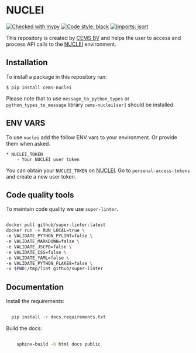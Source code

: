 # NUCLEI

[![Checked with mypy](http://www.mypy-lang.org/static/mypy_badge.svg)](http://mypy-lang.org/)
[![Code style: black](https://img.shields.io/badge/code%20style-black-000000.svg)](https://github.com/psf/black)
[![Imports: isort](https://img.shields.io/badge/%20imports-isort-%231674b1?style=flat&labelColor=ef8336)](https://pycqa.github.io/isort/)

This repository is created by [CEMS BV](https://cemsbv.nl/) and helps the user to access and process API calls to the [NUCLEI](https://nuclei.cemsbv.io/#/) environment.

## Installation

To install a package in this repository run:

`$ pip install cems-nuclei`

Please note that to use `message_to_python_types` or `python_types_to_message` library `cems-nuclei[ser]` should be installed.

## ENV VARS

To use `nuclei` add the follow ENV vars to your environment. Or provide them when asked.

```
* NUCLEI_TOKEN
    - Your NUCLEI user token
```

You can obtain your `NUCLEI_TOKEN` on [NUCLEI](https://nuclei.cemsbv.io/#/). 
Go to `personal-access-tokens` and create a new user token.

## Code quality tools

To maintain code quality we use `super-linter`.

```bash

docker pull github/super-linter:latest
docker run -e RUN_LOCAL=true \
-e VALIDATE_PYTHON_PYLINT=false \
-e VALIDATE_MARKDOWN=false \
-e VALIDATE_JSCPD=false \
-e VALIDATE_CSS=false \
-e VALIDATE_YAML=false \
-e VALIDATE_PYTHON_FLAKE8=false \
-v $PWD:/tmp/lint github/super-linter

```

## Documentation

Install the requirements:

```bash

  pip install -r docs.requirements.txt

```

Build the docs:

```bash

    sphinx-build -b html docs public

```